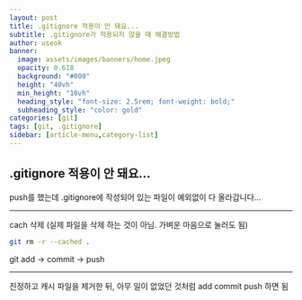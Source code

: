 ```yaml
---
layout: post
title: .gitignore 적용이 안 돼요...
subtitle: .gitignore가 적용되지 않을 때 해결방법
author: useok
banner:
  image: assets/images/banners/home.jpeg
  opacity: 0.618
  background: "#000"
  height: "40vh"
  min_height: "10vh"
  heading_style: "font-size: 2.5rem; font-weight: bold;"
  subheading_style: "color: gold"
categories: [git]
tags: [git, .gitignore]
sidebar: [article-menu,category-list] 
---
```

## .gitignore 적용이 안 돼요…

push를 했는데 .gitignore에 작성되어 있는 파일이 예외없이 다 올라갑니다…

---

cach 삭제 (실제 파일을 삭제 하는 것이 아님. 가벼운 마음으로 눌러도 됨)

```bash
git rm -r --cached .
```

git add → commit → push

---

진정하고 캐시 파일을 제거한 뒤, 아무 일이 없었던 것처럼 add commit push 하면 됨